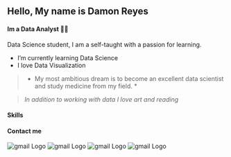 ## Hello, My name is Damon Reyes
####  Im a Data Analyst :man_technologist:

<!--
**DamonReyes/DamonReyes** is a ✨ _special_ ✨ repository because its `README.md` (this file) appears on your GitHub profile..-->

Data Science student, I am a self-taught with a passion for learning.

* I’m currently learning Data Science
* I love Data Visualization


> * My most ambitious dream is to become an excellent data scientist and study medicine from my field. *

> _In addition to working with data I love art and reading_


#### Skills

#### Contact me
![gmail Logo](https://img.shields.io/badge/Gmail-D1483?style=for-the-badge&logo=gmail&logoColor=white)
![gmail Logo](https://img.shields.io/badge/LinkedIn-0077B5?style=for-the-badge&logo=linkedin&logoColor=white)
![gmail Logo]()
![gmail Logo]()
